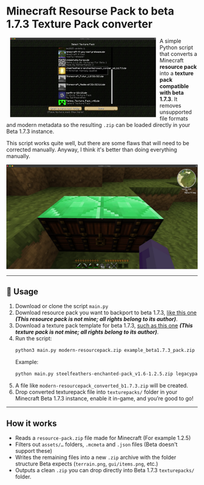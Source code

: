 # Minecraft Resourse Pack to beta 1.7.3 Texture Pack converter

<a href="image-1.png" target="_blank">
    <img src="image-1.png" alt="" width="384" style="float: left; margin: 0px 10px 0px 10px;"/>
</a>

A simple Python script that converts a Minecraft **resource pack** into a **texture pack compatible with beta 1.7.3**. It removes unsupported file formats and modern metadata so the resulting `.zip` can be loaded directly in your Beta 1.7.3 instance.

This script works quite well, but there are some flaws that will need to be corrected manually. Anyway, I think it's better than doing everything manually.

<a href="image.png" target="_blank">
    <img src="image.png" alt="" width="512"/>
</a>

---

## 🚀 Usage

1. Download or clone the script `main.py`  
2. Download resource pack you want to backport to beta 1.7.3, [like this one](https://ibifs.ddns.net/%D0%9F%D1%80%D0%BE%D1%87%D0%B5%D0%B5/steelfeathers-enchanted-pack_v1.6-1.2.5.zip) ***(This resource pack is not mine; all rights belong to its author)***.
3. Download a texture pack template for beta 1.7.3, [such as this one](https://ibifs.ddns.net/%D0%9F%D1%80%D0%BE%D1%87%D0%B5%D0%B5/legacypack-2025-32x.zip) ***(This texture pack is not mine; all rights belong to its author)***.
4. Run the script:
   ```bash
   python3 main.py modern-resourcepack.zip example_beta1.7.3_pack.zip
   ```
   Example:
   ```bash
   python main.py steelfeathers-enchanted-pack_v1.6-1.2.5.zip legacypack-2025-32x.zip
   ```
5. A file like `modern-resourcepack_converted_b1.7.3.zip` will be created.
6. Drop converted texturepack file into `texturepacks/` folder in your Minecraft Beta 1.7.3 instance, enable it in-game, and you’re good to go!

---

## How it works

- Reads a `resource-pack.zip` file made for Minecraft (For example 1.2.5)
- Filters out `assets/…` folders, `.mcmeta` and `.json` files (Beta doesn't support these)
- Writes the remaining files into a new `.zip` archive with the folder structure Beta expects (`terrain.png`, `gui/items.png`, etc.)
- Outputs a clean `.zip` you can drop directly into Beta 1.7.3 `texturepacks/` folder.

